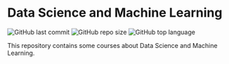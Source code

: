 # Data Science and Machine Learning

![GitHub last commit](https://img.shields.io/github/last-commit/Yousefess/DataScience2023)
![GitHub repo size](https://img.shields.io/github/repo-size/Yousefess/DataScience2023)
![GitHub top language](https://img.shields.io/github/languages/top/Yousefess/DataScience2023)

This repository contains some courses about Data Science and Machine Learning.
